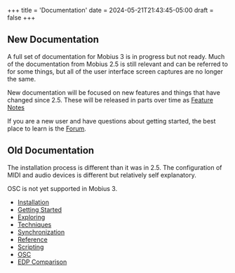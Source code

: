 +++
title = 'Documentation'
date = 2024-05-21T21:43:45-05:00
draft = false
+++

## New Documentation

A full set of documentation for Mobius 3 is in progress but not ready.   Much of the documentation
from  Mobius 2.5 is still relevant and can be referred to for some things, but all of the user interface screen captures are no longer the same.  

New documentation will be focused on new features and things that have changed since 2.5.
These will be released in parts over time as [Feature Notes](../notes)

If you are a new user and have questions about getting started, the best place to learn
is the [Forum](../forum/public).

## Old Documentation

The installation process is different than it was in 2.5.  The configuration of MIDI and
audio devices is different but relatively self explanatory.

OSC is not yet supported in Mobius 3.

- [Installation](../olddocs/installation.htm)
- [Getting Started](../olddocs/starting.htm)
- [Exploring](../olddocs/exploring.htm)
- [Techniques](../olddocs/techniques.htm)
- [Synchronization](../olddocs/synchronization.htm)
- [Reference](../olddocs/reference.htm)
- [Scripting](../olddocs/scripts.htm)
- [OSC](../olddocs/osc.htm)
- [EDP Comparison](../olddocs/edp.htm)

